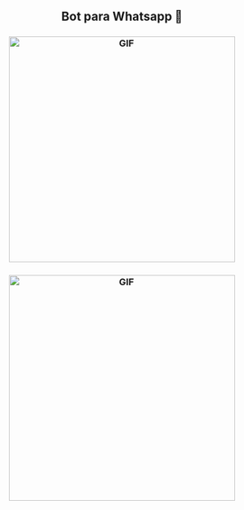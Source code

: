 <h2 align="center">Bot para Whatsapp 💯</h2>
<h3 align="center"><img align="center" alt="GIF" src="./whatsapp.gif" width="400"/></h3>
<h3 align="center"><img align="center" alt="GIF" src="./whatsapp2.gif" width="400"/></h3>
